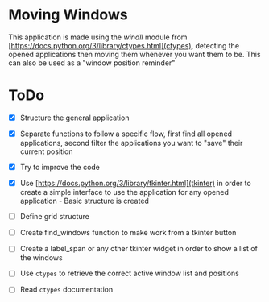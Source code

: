# Moving Windows

This application is made using the _windll_ module from [https://docs.python.org/3/library/ctypes.html](ctypes), detecting the opened applications then moving them whenever you want them to be. This can also be used as a "window position reminder"

# ToDo

- [x] Structure the general application

- [x] Separate functions to follow a specific flow, first find all opened applications, second filter the applications you want to "save" their current position

- [x] Try to improve the code

- [x] Use [https://docs.python.org/3/library/tkinter.html](tkinter) in order to create a simple interface to use the application for any opened application - Basic structure is created

- [ ] Define grid structure

- [ ] Create find_windows function to make work from a tkinter button

- [ ] Create a label_span or any other tkinter widget in order to show a list of the windows

- [ ] Use ``ctypes`` to retrieve the correct active window list and positions

- [ ] Read ``ctypes`` documentation
